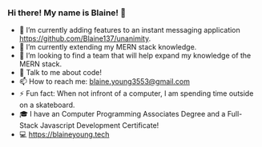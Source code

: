 ### Hi there! My name is Blaine! 👋

<!--
**Blaine137/Blaine137** is a ✨ _special_ ✨ repository because its `README.md` (this file) appears on your GitHub profile.

Here are some ideas to get you started:

- 🔭 I’m currently adding features to a instant messaging application https://github.com/Blaine137/unanimity.
- 🌱 I’m currently extending my MERN stack knowledge.
- 👯 I’m looking to find a team that will help expand my technology knowledge.
- 💬 Talk to me about code!
- 📫 How to reach me: blaine.young3553@gmail.com
- ⚡ Fun fact: When not infront of a computer, I am spending time outside on a skateboard.
-->
- 🔭 I’m currently adding features to an instant messaging application https://github.com/Blaine137/unanimity.
- 🌱 I’m currently extending my MERN stack knowledge.
- 👯 I’m looking to find a team that will help expand my knowledge of the MERN stack.
- 💬 Talk to me about code!
- 📫 How to reach me: blaine.young3553@gmail.com
- ⚡ Fun fact: When not infront of a computer, I am spending time outside on a skateboard.
- 🎓 I have an Computer Programming Associates Degree and a Full-Stack Javascript Development Certificate!
- 💻 https://blaineyoung.tech
